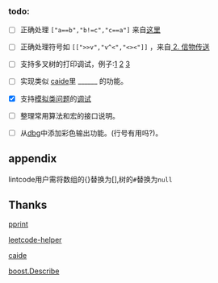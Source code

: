 
### todo: 

- [ ] 正确处理 `["a==b","b!=c","c==a"]` 来自[这里](https://leetcode-cn.com/problems/satisfiability-of-equality-equations/submissions/)

- [ ] 正确处理符号如 `[[">>v","v^<","<><"]]` ，来自[ 2. 信物传送 ](https://leetcode.cn/contest/season/2022-spring/problems/6UEx57/)

- [ ] 支持多叉树的打印调试，例子:[1](https://leetcode-cn.com/problems/maximum-depth-of-n-ary-tree/) [2](https://leetcode-cn.com/problems/smallest-missing-genetic-value-in-each-subtree/) [3](https://leetcode-cn.com/problems/longest-path-with-different-adjacent-characters/)

- [ ] 实现类似 [caide](https://github.com/slycelote/caide)里 ______ 的功能。

- [x] 支持[模拟类问题](https://leetcode.com/problems/dinner-plate-stacks/)的[调试](https://github.com/slycelote/caide/issues/50)

- [ ] 整理常用算法和宏的接口说明。

- [ ] 从[dbg](https://github.com/sharkdp/dbg-macro )中添加彩色输出功能。(行号有用吗?)。

## appendix
lintcode用户需将数组的{}替换为[],树的`#`替换为`null`

## Thanks
[pprint](https://louisdx.github.io/cxx-prettyprint/)

[leetcode-helper](https://github.com/luckystone60/leetcode-helper)

[caide](https://github.com/slycelote/caide/issues/50)

[boost.Describe](https://www.boost.org/doc/libs/develop/libs/describe/doc/html/describe.html#example_json_rpc)
